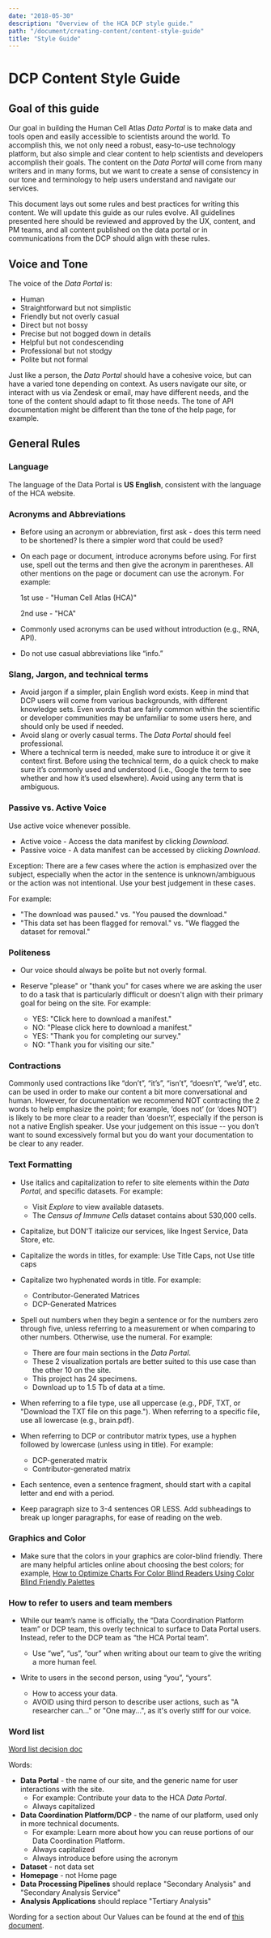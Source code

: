 ```yaml
---
date: "2018-05-30"
description: "Overview of the HCA DCP style guide."
path: "/document/creating-content/content-style-guide"
title: "Style Guide"
---
```


# DCP Content Style Guide

## Goal of this guide 

Our goal in building the Human Cell Atlas *Data Portal* is to make data and tools open and easily accessible to scientists around the world.  To accomplish this, we not only need a robust, easy-to-use technology platform, but also simple and clear content to help scientists and developers accomplish their goals. The content on the *Data Portal* will come from many writers and in many forms, but we want to create a sense of consistency in our tone and terminology to help users understand and navigate our services.

This document lays out some rules and best practices for writing this content. We will update this guide as our rules evolve. All guidelines presented here should be reviewed and approved by the UX, content, and PM teams, and all content published on the data portal or in communications from the DCP should align with these rules.

## Voice and Tone

The voice of the *Data Portal* is:

* Human
* Straightforward but not simplistic 
* Friendly but not overly casual
* Direct but not bossy
* Precise but not bogged down in details
* Helpful but not condescending
* Professional but not stodgy
* Polite but not formal

Just like a person, the *Data Portal* should have a cohesive voice, but can have a varied tone depending on context.
As users navigate our site, or interact with us via Zendesk or email, may have different needs, and the tone of the content should adapt to fit those needs. The tone of API documentation might be different than the tone of the help page, for example. 

## General Rules

### Language

The language of the Data Portal is **US English**, consistent with the language of the HCA website.

### Acronyms and Abbreviations

* Before using an acronym or abbreviation, first ask - does this term need to be shortened? Is there a simpler word that could be used?
* On each page or document, introduce acronyms before using. For first use, spell out the terms and then give the acronym in parentheses. All other mentions on the page or document can use the acronym. For example:

  1st use - "Human Cell Atlas (HCA)"

  2nd use - "HCA"

* Commonly used acronyms can be used without introduction (e.g., RNA, API).
* Do not use casual abbreviations like “info.”

### Slang, Jargon, and technical terms

* Avoid jargon if a simpler, plain English word exists. Keep in mind that DCP users will come from various backgrounds, with different knowledge sets. Even words that are fairly common within the scientific or developer communities may be unfamiliar to some users here, and should only be used if needed.
* Avoid slang or overly casual terms. The *Data Portal* should feel professional.
* Where a technical term is needed, make sure to introduce it or give it context first. Before using the technical term, do a quick check to make sure it’s commonly used and understood (i.e., Google the term to see whether and how it’s used elsewhere). Avoid using any term that is ambiguous. 

### Passive vs. Active Voice

Use active voice whenever possible.

  * Active voice - Access the data manifest by clicking *Download*.
  * Passive voice - A data manifest can be accessed by clicking *Download*.

Exception: There are a few cases where the action is emphasized over the subject, especially when the actor in the sentence is unknown/ambiguous or the action was not intentional. Use your best judgement in these cases.

For example:

   * "The download was paused." vs. "You paused the download."
   * "This data set has been flagged for removal." vs. "We flagged the dataset for removal."

### Politeness

* Our voice should always be polite but not overly formal.
* Reserve "please" or "thank you" for cases where we are asking the user to do a task that is particularly difficult or doesn't align with their primary goal for being on the site. For example:

    * YES: "Click here to download a manifest."
    * NO: "Please click here to download a manifest."
    * YES: "Thank you for completing our survey."
    * NO: "Thank you for visiting our site."
  
### Contractions

Commonly used contractions like “don’t”, “it’s”, “isn’t”, “doesn’t”, “we’d”, etc. can be used in order to make our content a bit more conversational and human. However, for documentation we recommend NOT contracting the 2 words to help emphasize the point; for example, ‘does not’ (or ‘does NOT’) is likely to be more clear to a reader than ‘doesn’t’, especially if the person is not a native English speaker. Use your judgement on this issue -- you don’t want to sound excessively formal but you do want your documentation to be clear to any reader.

### Text Formatting

* Use italics and capitalization to refer to site elements within the *Data Portal*, and specific datasets. For example:

    * Visit *Explore* to view available datasets.
    * The *Census of Immune Cells* dataset contains about 530,000 cells.
* Capitalize, but DON'T italicize our services, like Ingest Service, Data Store, etc.
* Capitalize the words in titles, for example: Use Title Caps, not Use title caps
* Capitalize two hyphenated words in title. For example:

    * Contributor-Generated Matrices
    * DCP-Generated Matrices
* Spell out numbers when they begin a sentence or for the numbers zero through five, unless referring to a measurement or when comparing to other numbers. Otherwise, use the numeral. For example:

    * There are four main sections in the *Data Portal*.
    * These 2 visualization portals are better suited to this use case than the other 10 on the site.
    * This project has 24 specimens.
    * Download up to 1.5 Tb of data at a time.
* When referring to a file type, use all uppercase (e.g., PDF, TXT, or "Download the TXT file on this page."). When referring to a specific file, use all lowercase (e.g., brain.pdf).
* When referring to DCP or contributor matrix types, use a hyphen followed by lowercase (unless using in title). For example:

    * DCP-generated matrix
    * Contributor-generated matrix 
* Each sentence, even a sentence fragment, should start with a capital letter and end with a period.
* Keep paragraph size to 3-4 sentences OR LESS. Add subheadings to break up longer paragraphs, for ease of reading on the web.

### Graphics and Color

* Make sure that the colors in your graphics are color-blind friendly. There are many helpful articles online about choosing the best colors; for example, [How to Optimize Charts For Color Blind Readers Using Color Blind Friendly Palettes](https://venngage.com/blog/color-blind-friendly-palette/)

### How to refer to users and team members

* While our team’s name is officially, the “Data Coordination Platform team” or DCP team, this overly technical to surface to Data Portal users. Instead, refer to the DCP team as “the HCA Portal team”.

    * Use “we”, “us”, “our” when writing about our team to give the writing a more human feel.
* Write to users in the second person, using “you”, “yours”.

    * How to access your data.
    * AVOID using third person to describe user actions, such as "A researcher can..." or "One may...", as it's overly stiff for our voice.

### Word list 

[Word list decision doc](https://docs.google.com/document/d/1tEjnSrhOs_FoiSO9hDOKS9z8Qbk4kV_f9HoM-i5WCkQ/edit)

Words:

* **Data Portal** - the name of our site, and the generic name for user interactions with the site.
   * For example: Contribute your data to the HCA *Data Portal*.
   * Always capitalized
* **Data Coordination Platform/DCP** - the name of our platform, used only in more technical documents.
  * For example: Learn more about how you can reuse portions of our Data Coordination Platform.
  * Always capitalized
  * Always introduce before using the acronym 
* **Dataset** - not data set
* **Homepage** - not Home page
* **Data Processing Pipelines** should replace "Secondary Analysis" and "Secondary Analysis Service"
* **Analysis Applications** should replace "Tertiary Analysis" 

Wording for a section about Our Values can be found at the end of [this document](https://docs.google.com/document/d/1xzUXnozewMhmePqYmFzfFpwoI-UdZd6ds3EFx1Cq7EQ/edit#heading=h.yrochflczb49).
